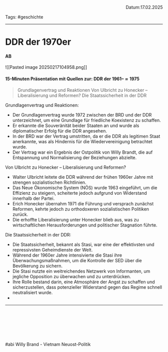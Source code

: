 <p align="right">Datum:17.02.2025</p>

Tags: #geschichte 

---

# DDR der 1970er

#### AB
![[Pasted image 20250217104958.png]]

#### 15-Minuten Präsentation mit Quellen zur: DDR der $1961 –  \approx1975$

> Grundlagenvertrag und Reaktionen
> Von Ulbricht zu Honecker – Liberalisierung und Reformen?
> Die Staatssicherheit in der DDR


Grundlagenvertrag und Reaktionen:  
- Der Grundlagenvertrag wurde 1972 zwischen der BRD und der DDR unterzeichnet, um eine Grundlage für friedliche Koexistenz zu schaffen.  
- Er erkannte die Souveränität beider Staaten an und wurde als diplomatischer Erfolg für die DDR angesehen.  
- In der BRD war der Vertrag umstritten, da er die DDR als legitimen Staat anerkannte, was als Hindernis für die Wiedervereinigung betrachtet wurde.  
- Der Vertrag war ein Ergebnis der Ostpolitik von Willy Brandt, die auf Entspannung und Normalisierung der Beziehungen abzielte.  
  
Von Ulbricht zu Honecker – Liberalisierung und Reformen?  
- Walter Ulbricht leitete die DDR während der frühen 1960er Jahre mit strengen sozialistischen Richtlinien.  
- Das Neue Ökonomische System (NÖS) wurde 1963 eingeführt, um die Effizienz zu steigern, scheiterte jedoch aufgrund von Widerstand innerhalb der Partei.  
- Erich Honecker übernahm 1971 die Führung und versprach zunächst Reformen, kehrte jedoch zu orthodoxeren sozialistischen Politiken zurück.  
- Die erhoffte Liberalisierung unter Honecker blieb aus, was zu wirtschaftlichen Herausforderungen und politischer Stagnation führte.  
  
Die Staatssicherheit in der DDR:  
- Die Staatssicherheit, bekannt als Stasi, war eine der effektivsten und repressivsten Geheimdienste der Welt.  
- Während der 1960er Jahre intensivierte die Stasi ihre Überwachungsmaßnahmen, um die Kontrolle der SED über die Bevölkerung zu sichern.  
- Die Stasi nutzte ein weitreichendes Netzwerk von Informanten, um jegliche Opposition zu überwachen und zu unterdrücken.  
- Ihre Rolle bestand darin, eine Atmosphäre der Angst zu schaffen und sicherzustellen, dass potenzieller Widerstand gegen das Regime schnell neutralisiert wurde.
- 
---- 

<br><br><br><br><br><br>
#abi 
Willy Brand - Vietnam Neuost-Politik
